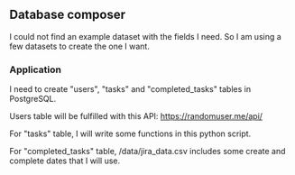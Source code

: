 ## Database composer

I could not find an example dataset with the fields I need. So I am using a few datasets to create the one I want.

### Application

I need to create "users", "tasks" and "completed_tasks" tables in PostgreSQL.

Users table will be fulfilled with this API: https://randomuser.me/api/

For "tasks" table, I will write some functions in this python script.

For "completed_tasks" table, /data/jira_data.csv includes some create and complete dates that I will use.
